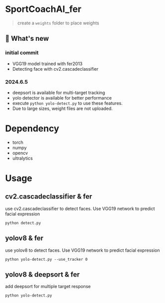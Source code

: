 # SportCoachAI_fer
> create a `weights` folder to place weights
## 🚀 What's new
### initial commit
- VGG19 model trained with fer2013
- Detecting face with cv2.cascadeclassifier
### 2024.6.5
- deepsort is available for multi-target tracking
- yolo detector is available for better performance
- execute `python yolo-detect.py` to use these features.
- Due to large sizes, weight files are not uploaded.

# Dependency
- torch
- numpy
- opencv
- ultralytics

# Usage
## cv2.cascadeclassifier & fer
use cv2.cascadeclassifier to detect faces. Use VGG19 network to predict facial expression
```plain text
python detect.py
```

## yolov8 & fer
use yolov8 to detect faces. Use VGG19 network to predict facial expression
```plain text
python yolo-detect.py --use_tracker 0
```

## yolov8 & deepsort & fer
add deepsort for multiple target response
```plain text
python yolo-detect.py
```
